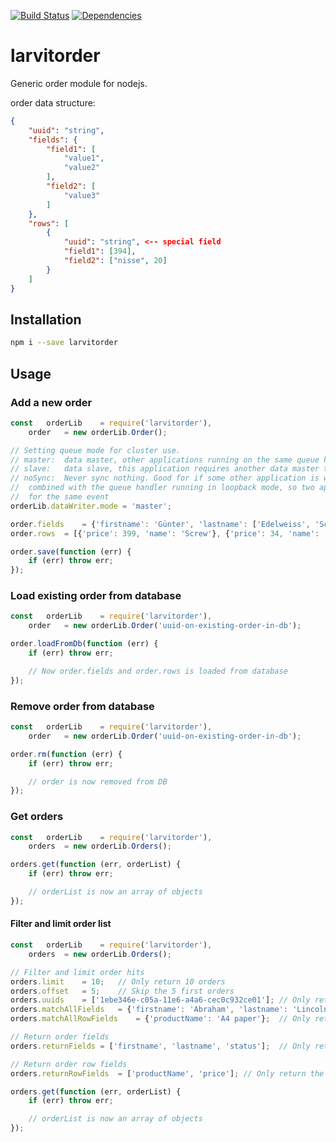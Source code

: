 [![Build Status](https://travis-ci.org/larvit/larvitorder.svg?branch=master)](https://travis-ci.org/larvit/larvitorder) [![Dependencies](https://david-dm.org/larvit/larvitorder.svg)](https://david-dm.org/larvit/larvitorder.svg)

# larvitorder

Generic order module for nodejs.

order data structure:
```json
{
	"uuid": "string",
	"fields": {
		"field1": [
			"value1",
			"value2"
		],
		"field2": [
			"value3"
		]
	},
	"rows": [
		{
			"uuid": "string", <-- special field
			"field1": [394],
			"field2": ["nisse", 20]
		}
	]
}
```

## Installation

```bash
npm i --save larvitorder
```

## Usage

### Add a new order

```javascript
const	orderLib	= require('larvitorder'),
	order	= new orderLib.Order();

// Setting queue mode for cluster use.
// master:	data master, other applications running on the same queue handler will pull data from this application
// slave:	data slave, this application requires another data master to pull data from before starting up
// noSync:	Never sync nothing. Good for if some other application is writing to the same data store. Usually
//	combined with the queue handler running in loopback mode, so two applications do not write to the same datastore
//	for the same event
orderLib.dataWriter.mode = 'master';

order.fields	= {'firstname': 'Günter', 'lastname': ['Edelweiss', 'Schloffs']};
order.rows	= [{'price': 399, 'name': 'Screw'}, {'price': 34, 'name': 'teh_foo', 'tags': ['foo', 'bar']}];

order.save(function (err) {
	if (err) throw err;
});
```

### Load existing order from database

```javascript
const	orderLib	= require('larvitorder'),
	order	= new orderLib.Order('uuid-on-existing-order-in-db');

order.loadFromDb(function (err) {
	if (err) throw err;

	// Now order.fields and order.rows is loaded from database
});
```

### Remove order from database

```javascript
const	orderLib	= require('larvitorder'),
	order	= new orderLib.Order('uuid-on-existing-order-in-db');

order.rm(function (err) {
	if (err) throw err;

	// order is now removed from DB
});
```

### Get orders

```javascript
const	orderLib	= require('larvitorder'),
	orders	= new orderLib.Orders();

orders.get(function (err, orderList) {
	if (err) throw err;

	// orderList is now an array of objects
});
```

#### Filter and limit order list

```javascript
const	orderLib	= require('larvitorder'),
	orders	= new orderLib.Orders();

// Filter and limit order hits
orders.limit	= 10;	// Only return 10 orders
orders.offset	= 5;	// Skip the 5 first orders
orders.uuids	= ['1ebe346e-c05a-11e6-a4a6-cec0c932ce01'];	// Only return orders with these uuids
orders.matchAllFields	= {'firstname': 'Abraham', 'lastname': 'Lincoln'};	// Only return orders that have both the fields firstname and lastname that matches
orders.matchAllRowFields	= {'productName': 'A4 paper'};	// Only return orders that have rows matching both the row fieldname "productName" and the value "A4 paper"

// Return order fields
orders.returnFields	= ['firstname', 'lastname', 'status'];	// Only return the order fields listed. IMPORTANT! Will return no order fields if not supplied! Because performance.

// Return order row fields
orders.returnRowFields	= ['productName', 'price'];	// Only return the order row fields listed. IMPORTANT! Will return no order row fields if not supplied! Because performance.

orders.get(function (err, orderList) {
	if (err) throw err;

	// orderList is now an array of objects
});
```
